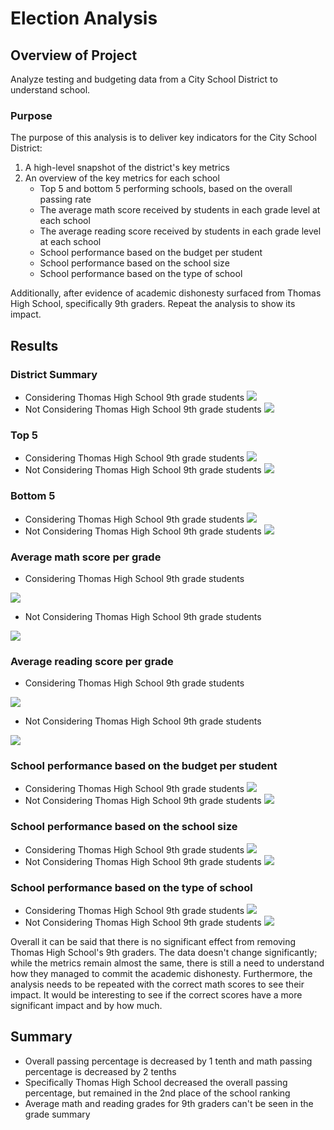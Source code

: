 # Election Analysis
## Overview of Project
Analyze testing and budgeting data from a City School District to understand school.
### Purpose
The purpose of this analysis is to deliver key indicators for the City School District: 

1. A high-level snapshot of the district's key metrics
2. An overview of the key metrics for each school
    - Top 5 and bottom 5 performing schools, based on the overall passing rate
    - The average math score received by students in each grade level at each school
    - The average reading score received by students in each grade level at each school
    - School performance based on the budget per student
    - School performance based on the school size 
    - School performance based on the type of school

Additionally, after evidence of academic dishonesty surfaced from Thomas High School, specifically 9th graders. Repeat the analysis to show its impact.

## Results
### District Summary
- Considering Thomas High School 9th grade students <img src="https://github.com/luisnewmanh/School_District_Analysis/blob/master/Resources/SnapshotT.JPG">
- Not Considering Thomas High School 9th grade students <img src="https://github.com/luisnewmanh/School_District_Analysis/blob/master/Resources/Snapshot.JPG">

### Top 5
- Considering Thomas High School 9th grade students <img src="https://github.com/luisnewmanh/School_District_Analysis/blob/master/Resources/top5T.JPG">
- Not Considering Thomas High School 9th grade students <img src="https://github.com/luisnewmanh/School_District_Analysis/blob/master/Resources/top5.JPG">

### Bottom 5
- Considering Thomas High School 9th grade students <img src="https://github.com/luisnewmanh/School_District_Analysis/blob/master/Resources/bottom5T.JPG">
- Not Considering Thomas High School 9th grade students <img src="https://github.com/luisnewmanh/School_District_Analysis/blob/master/Resources/bottom5.JPG">

### Average math score per grade
- Considering Thomas High School 9th grade students 
<img src="https://github.com/luisnewmanh/School_District_Analysis/blob/master/Resources/mathT.JPG">

- Not Considering Thomas High School 9th grade students 
<img src="https://github.com/luisnewmanh/School_District_Analysis/blob/master/Resources/mathok.JPG">

### Average reading score per grade
-  Considering Thomas High School 9th grade students 
<img src="https://github.com/luisnewmanh/School_District_Analysis/blob/master/Resources/readingT.JPG">

- Not Considering Thomas High School 9th grade students 
<img src="https://github.com/luisnewmanh/School_District_Analysis/blob/master/Resources/readingok.JPG"> 

### School performance based on the budget per student
- Considering Thomas High School 9th grade students <img src="https://github.com/luisnewmanh/School_District_Analysis/blob/master/Resources/budgetT.JPG">
- Not Considering Thomas High School 9th grade students <img src="https://github.com/luisnewmanh/School_District_Analysis/blob/master/Resources/budget.JPG"> 

### School performance based on the school size
- Considering Thomas High School 9th grade students <img src="https://github.com/luisnewmanh/School_District_Analysis/blob/master/Resources/sizeT.JPG">
- Not Considering Thomas High School 9th grade students <img src="https://github.com/luisnewmanh/School_District_Analysis/blob/master/Resources/size.JPG"> 

### School performance based on the type of school
- Considering Thomas High School 9th grade students <img src="https://github.com/luisnewmanh/School_District_Analysis/blob/master/Resources/typeT.JPG">
- Not Considering Thomas High School 9th grade students <img src="https://github.com/luisnewmanh/School_District_Analysis/blob/master/Resources/type.JPG">

Overall it can be said that there is no significant effect from removing Thomas High School's 9th graders. The data doesn't change significantly; while the metrics remain almost the same, there is still a need to understand how they managed to commit the academic dishonesty. Furthermore, the analysis needs to be repeated with the correct math scores to see their impact. It would be interesting to see if the correct scores have a more significant impact and by how much. 
## Summary
- Overall passing percentage is decreased by 1 tenth and math passing percentage is decreased by 2 tenths
- Specifically Thomas High School decreased the overall passing percentage, but remained in the 2nd place of the school ranking
- Average math and reading grades for 9th graders can't be seen in the grade summary 


